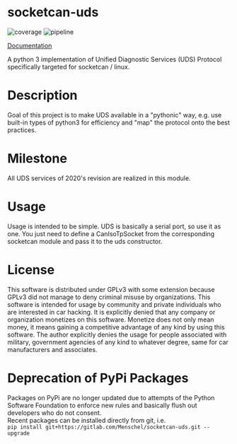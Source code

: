 # socketcan-uds

![coverage](https://gitlab.com/Menschel/socketcan-uds/badges/master/coverage.svg)
![pipeline](https://gitlab.com/Menschel/socketcan-uds/badges/master/pipeline.svg)

[Documentation](https://menschel.gitlab.io/socketcan-uds/)

A python 3 implementation of Unified Diagnostic Services (UDS) Protocol specifically targeted for socketcan / linux.

# Description

Goal of this project is to make UDS available in a "pythonic" way, e.g. use built-in types of python3 for efficiency
and "map" the protocol onto the best practices.

# Milestone

All UDS services of 2020's revision are realized in this module.

# Usage

Usage is intended to be simple. UDS is basically a serial port, so use it as one.
You just need to define a CanIsoTpSocket from the corresponding socketcan module and
pass it to the uds constructor.


# License
This software is distributed under GPLv3 with some extension because GPLv3 did not manage to deny
criminal misuse by organizations.
This software is intended for usage by community and private individuals who are interested in car hacking.
It is explicitly denied that any company or organization monetizes on this software. Monetize does not only mean money,
it means gaining a competitive advantage of any kind by using this software.
The author explicitly denies the usage for people associated with military,
government agencies of any kind to whatever degree, same for car manufacturers and associates.

# Deprecation of PyPi Packages
Packages on PyPi are no longer updated due to attempts of the Python Software Foundation to enforce new rules and basically flush out 
developers who do not consent.  
Recent packages can be installed directly from git, i.e.   
```pip install git+https://gitlab.com/Menschel/socketcan-uds.git --upgrade```